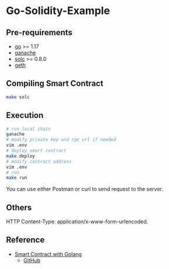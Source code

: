 # Go-Solidity-Example

## Pre-requirements

- [go](https://github.com/golang/go) >= 1.17
- [ganache](https://github.com/trufflesuite/ganache)
- [solc](https://github.com/ethereum/solidity) >= 0.8.0
- [geth](https://github.com/ethereum/go-ethereum)

## Compiling Smart Contract

```sh
make solc
```

## Execution

```sh
# run local chain
ganache
# modify private key and rpc url if needed
vim .env
# deploy smart contract
make deploy
# modify contract address
vim .env
# run
make run
```

You can use either Postman or curl to send request to the server.

## Others

HTTP Content-Type: application/x-www-form-urlencoded.

## Reference

- [Smart Contract with Golang](https://medium.com/nerd-for-tech/smart-contract-with-golang-d208c92848a9)
  - [GitHub](https://github.com/02amanag/SmartContractWithGolang)
